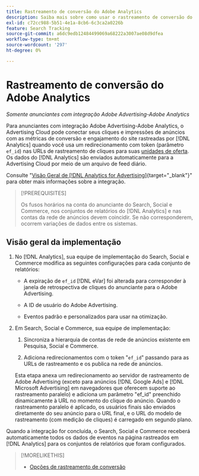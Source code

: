 ```yaml
---
title: Rastreamento de conversão do Adobe Analytics
description: Saiba mais sobre como usar o rastreamento de conversão do Adobe Analytics para suas campanhas no Adobe Advertising.
exl-id: c72cc988-5b51-4e1a-8cb6-6c3ca2a0226b
feature: Search Tracking
source-git-commit: a6dc9edb12484499069a68222a3007ae08d9dfea
workflow-type: tm+mt
source-wordcount: '297'
ht-degree: 0%

---
```


# Rastreamento de conversão do Adobe Analytics

*Somente anunciantes com integração Adobe Advertising-Adobe Analytics*

Para anunciantes com integração Adobe Advertising-Adobe Analytics, o Advertising Cloud pode conectar seus cliques e impressões de anúncios com as métricas de conversão e engajamento do site rastreadas por [!DNL Analytics] quando você usa um redirecionamento com token (parâmetro `ef_id`) nas URLs de rastreamento de cliques para suas [unidades de oferta](/help/search-social-commerce/glossary.md#a-b). Os dados do [!DNL Analytics] são enviados automaticamente para a Advertising Cloud por meio de um arquivo de feed diário.

Consulte &quot;[Visão Geral de [!DNL Analytics for Advertising]](https://experienceleague.adobe.com/en/docs/advertising/integrations/analytics/overview){target="_blank"}&quot; para obter mais informações sobre a integração.

>[!PREREQUISITES]
>
> Os fusos horários na conta do anunciante do Search, Social e Commerce, nos conjuntos de relatórios do [!DNL Analytics] e nas contas da rede de anúncios devem coincidir. Se não corresponderem, ocorrem variações de dados entre os sistemas.

## Visão geral da implementação

1. No [!DNL Analytics], sua equipe de implementação do Search, Social e Commerce modifica as seguintes configurações para cada conjunto de relatórios:

   * A expiração de `ef_id` [!DNL eVar] foi alterada para corresponder à janela de retrospectiva de cliques do anunciante para o Adobe Advertising.

   * A ID de usuário do Adobe Advertising.

   * Eventos padrão e personalizados para usar na otimização.

1. Em Search, Social e Commerce, sua equipe de implementação:

   1. Sincroniza a hierarquia de contas de rede de anúncios existente em Pesquisa, Social e Commerce.

   1. Adiciona redirecionamentos com o token &quot;`ef_id`&quot; passando para as URLs de rastreamento e os publica na rede de anúncios.

   Esta etapa anexa um redirecionamento ao servidor de rastreamento de Adobe Advertising (exceto para anúncios [!DNL Google Ads] e [!DNL Microsoft Advertising] em navegadores que oferecem suporte ao rastreamento paralelo) e adiciona um parâmetro &quot;ef_id&quot; preenchido dinamicamente à URL no momento do clique do anúncio. Quando o rastreamento paralelo é aplicado, os usuários finais são enviados diretamente do seu anúncio para o URL final, e o URL do modelo de rastreamento (com medição de cliques) é carregado em segundo plano.

Quando a integração for concluída, o Search, Social e Commerce receberá automaticamente todos os dados de eventos na página rastreados em [!DNL Analytics] para os conjuntos de relatórios que foram configurados.

>[!MORELIKETHIS]
>
>* [Opções de rastreamento de conversão](conversion-tracking-about.md)
